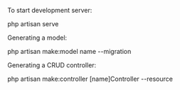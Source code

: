 To start development server:

php artisan serve

Generating a model:

php artisan make:model name --migration

Generating a CRUD controller:

php artisan make:controller [name]Controller --resource
